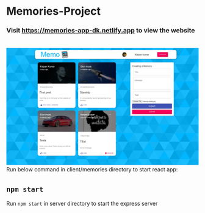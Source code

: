 # Memories-Project
### Visit https://memories-app-dk.netlify.app to view the website <br/><br/>

![Screenshot](Screenshot.jpg)<br/>
Run below command in client/memories directory to start react app: 
## `npm start`<br/>

Run `npm start` in server directory to start the express server


